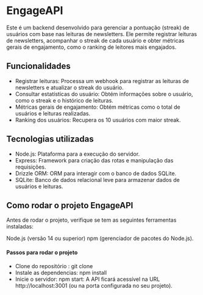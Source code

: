 # EngageAPI

Este é um backend desenvolvido para gerenciar a pontuação (streak) de usuários com base nas leituras de newsletters. Ele permite registrar leituras de newsletters, acompanhar o streak de cada usuário e obter métricas gerais de engajamento, como o ranking de leitores mais engajados.

## Funcionalidades

- Registrar leituras: Processa um webhook para registrar as leituras de newsletters e atualizar o streak do usuário.
- Consultar estatísticas do usuário: Obtém informações sobre o usuário, como o streak e o histórico de leituras.
- Métricas gerais de engajamento: Obtém métricas como o total de usuários e leituras realizadas.
- Ranking dos usuários: Recupera os 10 usuários com maior streak.

## Tecnologias utilizadas

- Node.js: Plataforma para a execução do servidor.
- Express: Framework para criação das rotas e manipulação das requisições.
- Drizzle ORM: ORM para interagir com o banco de dados SQLite.
- SQLite: Banco de dados relacional leve para armazenar dados de usuários e leituras.

## Como rodar o projeto EngageAPI

Antes de rodar o projeto, verifique se tem as seguintes ferramentas instaladas:

Node.js (versão 14 ou superior)
npm (gerenciador de pacotes do Node.js).

#### Passos para rodar o projeto

- Clone do repositório : git clone <url-do-repositorio>
- Instale as dependencias: npm install
- Inicie o servidor: npm start: A API ficará acessível na URL http://localhost:3001 (ou na porta configurada no seu projeto).
